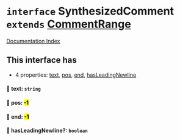 # `interface` SynthesizedComment `extends` [CommentRange](../interface.CommentRange/README.md)

[Documentation Index](../README.md)

## This interface has

- 4 properties:
[text](#-text-string),
[pos](#-pos-1),
[end](#-end-1),
[hasLeadingNewline](#-hasleadingnewline-boolean)


#### 📄 text: `string`



#### 📄 pos: <mark>-1</mark>



#### 📄 end: <mark>-1</mark>



#### 📄 hasLeadingNewline?: `boolean`



